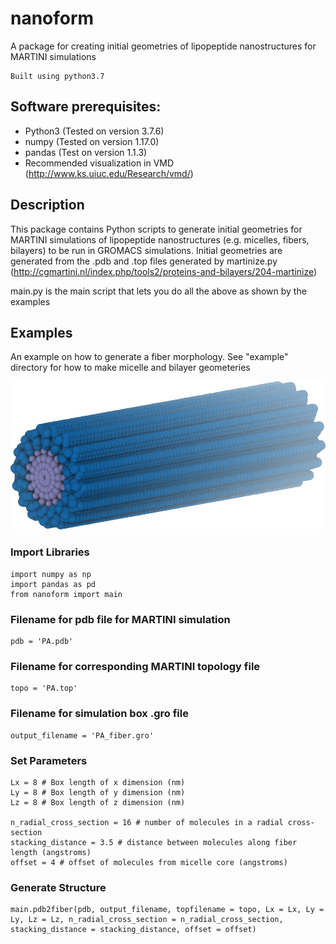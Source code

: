 # nanoform
A package for creating initial geometries of lipopeptide nanostructures for MARTINI simulations

    Built using python3.7

## Software prerequisites:
- Python3 (Tested on version 3.7.6)
- numpy (Tested on version 1.17.0)
- pandas (Test on version 1.1.3)
- Recommended visualization in VMD (http://www.ks.uiuc.edu/Research/vmd/)

## Description
This package contains Python scripts to generate initial geometries for MARTINI simulations of lipopeptide nanostructures (e.g. micelles, fibers, bilayers) to be run in GROMACS simulations. Initial geometries are generated from the .pdb and .top files generated by martinize.py (http://cgmartini.nl/index.php/tools2/proteins-and-bilayers/204-martinize)

main.py is the main script that lets you do all the above as shown by the examples

## Examples
An example on how to generate a fiber morphology. See "example" directory for how to make micelle and bilayer geometeries

![Image of nanofiber](https://github.com/ericbruckner/nanoform/blob/main/examples/fiber/sample_output/fiber_highres.png)

### Import Libraries
    import numpy as np
    import pandas as pd
    from nanoform import main

### Filename for pdb file for MARTINI simulation
    pdb = 'PA.pdb'

### Filename for corresponding MARTINI topology file
    topo = 'PA.top'

### Filename for simulation box .gro file
    output_filename = 'PA_fiber.gro'

### Set Parameters

    Lx = 8 # Box length of x dimension (nm)
    Ly = 8 # Box length of y dimension (nm)
    Lz = 8 # Box length of z dimension (nm)

    n_radial_cross_section = 16 # number of molecules in a radial cross-section 
    stacking_distance = 3.5 # distance between molecules along fiber length (angstroms)
    offset = 4 # offset of molecules from micelle core (angstroms)

### Generate Structure
    main.pdb2fiber(pdb, output_filename, topfilename = topo, Lx = Lx, Ly = Ly, Lz = Lz, n_radial_cross_section = n_radial_cross_section, stacking_distance = stacking_distance, offset = offset)
